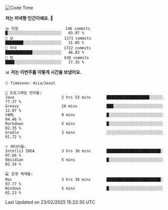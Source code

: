   <!--START_SECTION:waka-->
![Code Time](http://img.shields.io/badge/Code%20Time-502%20hrs%205%20mins-blue)

**저는 저녁형 인간이에요. 🦉** 

```text
🌞 아침                     146 commits         █░░░░░░░░░░░░░░░░░░░░░░░░   03.97 % 
🌆 낮　                     1171 commits        ████████░░░░░░░░░░░░░░░░░   31.85 % 
🌃 저녁                     1722 commits        ████████████░░░░░░░░░░░░░   46.83 % 
🌙 밤　                     638 commits         ████░░░░░░░░░░░░░░░░░░░░░   17.35 % 
```


📊 **저는 이번주를 이렇게 시간을 보냈어요.** 

```text
🕑︎ Timezone: Asia/Seoul

💬 프로그래밍 언어들: 
Java                     2 hrs 53 mins       ███████████████████░░░░░░   77.37 % 
Groovy                   28 mins             ███░░░░░░░░░░░░░░░░░░░░░░   12.87 % 
YAML                     9 mins              █░░░░░░░░░░░░░░░░░░░░░░░░   04.46 % 
Markdown                 5 mins              █░░░░░░░░░░░░░░░░░░░░░░░░   02.35 % 
Gradle                   3 mins              ░░░░░░░░░░░░░░░░░░░░░░░░░   01.72 % 

🔥 에디터들: 
IntelliJ IDEA            3 hrs 38 mins       ████████████████████████░   97.66 % 
Obsidian                 5 mins              █░░░░░░░░░░░░░░░░░░░░░░░░   02.34 % 

💻 운영 체제들: 
Mac                      3 hrs 38 mins       ████████████████████████░   97.77 % 
Windows                  5 mins              █░░░░░░░░░░░░░░░░░░░░░░░░   02.23 % 
```


 Last Updated on 23/02/2025 15:22:30 UTC
<!--END_SECTION:waka-->
